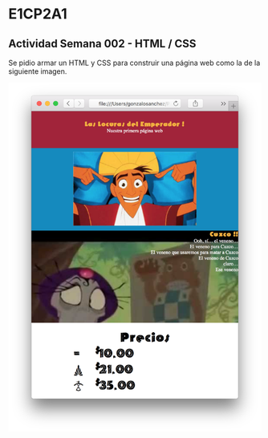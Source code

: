 # E1CP2A1
## Actividad Semana 002 - HTML / CSS

Se pidio armar un HTML y CSS para construir una página web como la de la siguiente imagen.

![](ejercicio.png)

